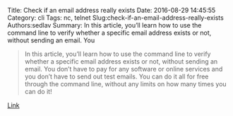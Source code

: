 Title: Check if an email address really exists
Date: 2016-08-29 14:45:55
Category: cli
Tags: nc, telnet
Slug:check-if-an-email-address-really-exists
Authors:sedlav
Summary: In this article, you’ll learn how to use the command line to verify whether a specific email address exists or not, without sending an email. You 

> In this article, you’ll learn how to use the command line to verify whether a specific email address exists or not, without sending an email. You don’t have to pay for any software or online services and you don’t have to send out test emails. You can do it all for free through the command line, without any limits on how many times you can do it!

[Link](https://www.rosehosting.com/blog/check-if-an-email-exists/)
